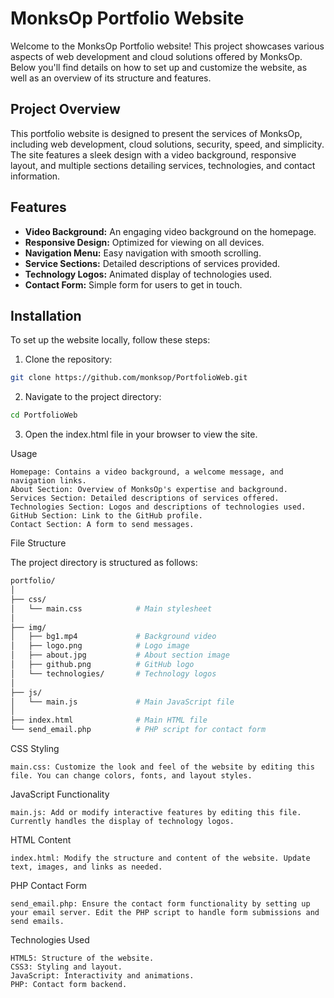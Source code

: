 # MonksOp Portfolio Website

Welcome to the MonksOp Portfolio website! This project showcases various aspects of web development and cloud solutions offered by MonksOp. Below you'll find details on how to set up and customize the website, as well as an overview of its structure and features.

## Project Overview

This portfolio website is designed to present the services of MonksOp, including web development, cloud solutions, security, speed, and simplicity. The site features a sleek design with a video background, responsive layout, and multiple sections detailing services, technologies, and contact information.

## Features

- **Video Background:** An engaging video background on the homepage.
- **Responsive Design:** Optimized for viewing on all devices.
- **Navigation Menu:** Easy navigation with smooth scrolling.
- **Service Sections:** Detailed descriptions of services provided.
- **Technology Logos:** Animated display of technologies used.
- **Contact Form:** Simple form for users to get in touch.

## Installation

To set up the website locally, follow these steps:

1. Clone the repository:

```bash
git clone https://github.com/monksop/PortfolioWeb.git
```

2. Navigate to the project directory:

```bash
cd PortfolioWeb
```

3. Open the index.html file in your browser to view the site.

Usage

    Homepage: Contains a video background, a welcome message, and navigation links.
    About Section: Overview of MonksOp's expertise and background.
    Services Section: Detailed descriptions of services offered.
    Technologies Section: Logos and descriptions of technologies used.
    GitHub Section: Link to the GitHub profile.
    Contact Section: A form to send messages.

File Structure

The project directory is structured as follows:

```bash
portfolio/
│
├── css/
│   └── main.css            # Main stylesheet
│
├── img/
│   ├── bg1.mp4             # Background video
│   ├── logo.png            # Logo image
│   ├── about.jpg           # About section image
│   ├── github.png          # GitHub logo
│   └── technologies/       # Technology logos
│
├── js/
│   └── main.js             # Main JavaScript file
│
├── index.html              # Main HTML file
└── send_email.php          # PHP script for contact form

```

CSS Styling

    main.css: Customize the look and feel of the website by editing this file. You can change colors, fonts, and layout styles.

JavaScript Functionality

    main.js: Add or modify interactive features by editing this file. Currently handles the display of technology logos.

HTML Content

    index.html: Modify the structure and content of the website. Update text, images, and links as needed.

PHP Contact Form

    send_email.php: Ensure the contact form functionality by setting up your email server. Edit the PHP script to handle form submissions and send emails.

Technologies Used

    HTML5: Structure of the website.
    CSS3: Styling and layout.
    JavaScript: Interactivity and animations.
    PHP: Contact form backend.

